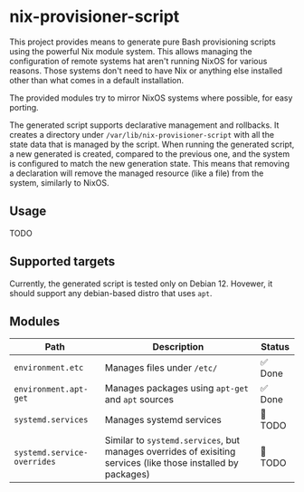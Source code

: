 # nix-provisioner-script

This project provides means to generate pure Bash provisioning scripts using
the powerful Nix module system. This allows managing the configuration of remote systems 
hat aren't running NixOS for various reasons. Those systems don't need to have Nix
or anything else installed other than what comes in a default installation.

The provided modules try to mirror NixOS systems where possible, for easy porting.

The generated script supports declarative management and rollbacks.
It creates a directory under `/var/lib/nix-provisioner-script` with all the state data that is
managed by the script. When running the generated script, a new generated is created, compared to the
previous one, and the system is configured to match the new generation state. This means that
removing a declaration will remove the managed resource (like a file) from the system, similarly
to NixOS.

## Usage

TODO

## Supported targets

Currently, the generated script is tested only on Debian 12.
Hovewer, it should support any debian-based distro that uses `apt`.

## Modules

| Path | Description | Status |
| --- | --- | --- |
| `environment.etc` | Manages files under `/etc/` | ✅ Done |
| `environment.apt-get` | Manages packages using `apt-get` and `apt` sources | ✅ Done |
| `systemd.services` | Manages systemd services | 🔨 TODO |
| `systemd.service-overrides` | Similar to `systemd.services`, but manages overrides of exisiting services (like those installed by packages) | 🔨 TODO |
